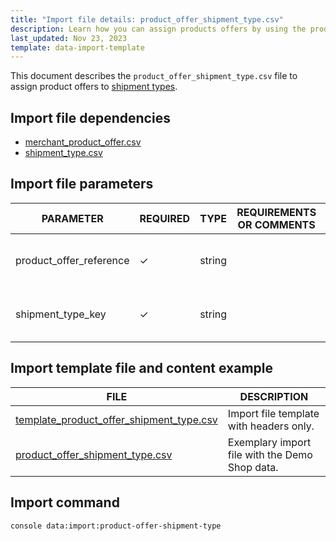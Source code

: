 ```yaml
---
title: "Import file details: product_offer_shipment_type.csv"
description: Learn how you can assign products offers by using the product offer shipment type CSV file in your Spryker Marketplace projects.
last_updated: Nov 23, 2023
template: data-import-template
---
```


This document describes the `product_offer_shipment_type.csv` file to assign product offers to [shipment types](/docs/pbc/all/carrier-management/{{page.version}}/base-shop/shipment-feature-overview.html#shipment-type).

## Import file dependencies

* [merchant_product_offer.csv](/docs/pbc/all/offer-management/{{page.version}}/marketplace/import-and-export-data/import-file-details-combined-merchant-product-offer.csv.html)
* [shipment_type.csv](/docs/pbc/all/carrier-management/{{page.version}}/base-shop/import-and-export-data/import-file-details-shipment-type.csv.html)




## Import file parameters

| PARAMETER | REQUIRED | TYPE | REQUIREMENTS OR COMMENTS | DESCRIPTION |
|-------------------------|-----------|-----------|--------------|-----------------------------|
| product_offer_reference | ✓ | string    |        | Product offer to assign a shipment type to. |
| shipment_type_key       | ✓ | string    |      | Shipment type to assign to the product offer.  |



## Import template file and content example

| FILE | DESCRIPTION |
| --- | --- |
| [template_product_offer_shipment_type.csv](https://spryker.s3.eu-central-1.amazonaws.com/docs/pbc/all/offer-management/marketplace/import-and-export-data/import-file-details-product-offer-shipment-type.csv.md/template_product_offer_shipment_type.csv) | Import file template with headers only. |
| [product_offer_shipment_type.csv](https://spryker.s3.eu-central-1.amazonaws.com/docs/pbc/all/offer-management/marketplace/import-and-export-data/import-file-details-product-offer-shipment-type.csv.md/product_offer_shipment_type.csv) | Exemplary import file with the Demo Shop data. |

## Import command

```bash
console data:import:product-offer-shipment-type
```
